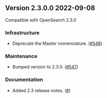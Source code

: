 ## Version 2.3.0.0 2022-09-08

Compatible with OpenSearch 2.3.0

### Infrastructure
* Deprecate the Master nomenclature. ([#548](https://github.com/opensearch-project/alerting/pull/548))

### Maintenance
* Bumped version to 2.3.0. ([#547](https://github.com/opensearch-project/alerting/pull/547))

### Documentation
* Added 2.3 release notes. ([#]())